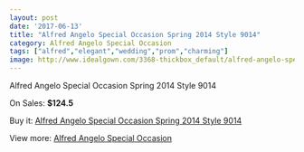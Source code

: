 ```yaml
---
layout: post
date: '2017-06-13'
title: "Alfred Angelo Special Occasion Spring 2014 Style 9014"
category: Alfred Angelo Special Occasion
tags: ["alfred","elegant","wedding","prom","charming"]
image: http://www.idealgown.com/3368-thickbox_default/alfred-angelo-special-occasion-spring-2014-style-9014.jpg
---
```

Alfred Angelo Special Occasion Spring 2014 Style 9014

On Sales: **$124.5**
<a href="https://www.idealgown.com/en/alfred-angelo-special-occasion/1615-alfred-angelo-special-occasion-spring-2014-style-9014.html"><amp-img layout="responsive" width="600" height="600" src="//www.idealgown.com/3368-thickbox_default/alfred-angelo-special-occasion-spring-2014-style-9014.jpg" alt="Alfred Angelo Special Occasion Spring 2014 Style 9014 0" /></a>

Buy it: [Alfred Angelo Special Occasion Spring 2014 Style 9014](https://www.idealgown.com/en/alfred-angelo-special-occasion/1615-alfred-angelo-special-occasion-spring-2014-style-9014.html "Alfred Angelo Special Occasion Spring 2014 Style 9014")

View more: [Alfred Angelo Special Occasion](https://www.idealgown.com/en/27-alfred-angelo-special-occasion "Alfred Angelo Special Occasion")